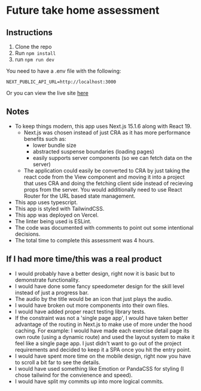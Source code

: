 # Future take home assessment

## Instructions

1. Clone the repo
2. Run `npm install`
3. run `npm run dev`

You need to have a .env file with the following:

```
NEXT_PUBLIC_API_URL=http://localhost:3000
```

Or you can view the live site [here](https://future-take-home.vercel.app/)

## Notes

- To keep things modern, this app uses Next.js 15.1.6 along with React 19.
  - Next.js was chosen instead of just CRA as it has more performance benefits such as:
    - lower bundle size
    - abstracted suspense boundaries (loading pages)
    - easily supports server components (so we can fetch data on the server)
  - The application could easily be converted to CRA by just taking the react code from the View component and moving it into a project that uses CRA and doing the fetching client side instead of recieving props from the server. You would additionally need to use React Router for the URL based state management.
- This app uses typescript.
- This app is styled with TailwindCSS.
- This app was deployed on Vercel.
- The linter being used is ESLint.
- The code was documented with comments to point out some intentional decisions.
- The total time to complete this assessment was 4 hours.

## If I had more time/this was a real product

- I would probably have a better design, right now it is basic but to demonstrate functionality.
- I would have done some fancy speedometer design for the skill level instead of just a progress bar.
- The audio by the title would be an icon that just plays the audio.
- I would have broken out more components into their own files.
- I would have added proper react testing library tests.
- If the constraint was not a 'single page app', I would have taken better advantage of the routing in Next.js to make use of more under the hood caching. For example: I would have made each exercise detail page its own route (using a dynamic route) and used the layout system to make it feel like a single page app. I just didn't want to go out of the project requirements and decided to keep it a SPA once you hit the entry point.
- I would have spent more time on the mobile design, right now you have to scroll a bit far to see the details.
- I would have used something like Emotion or PandaCSS for styling (I chose tailwind for the convienence and speed).
- I would have split my commits up into more logical commits.
